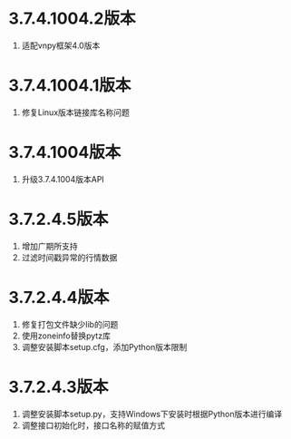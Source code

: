 # 3.7.4.1004.2版本

1. 适配vnpy框架4.0版本

# 3.7.4.1004.1版本

1. 修复Linux版本链接库名称问题

# 3.7.4.1004版本

1. 升级3.7.4.1004版本API

# 3.7.2.4.5版本

1. 增加广期所支持
2. 过滤时间戳异常的行情数据

# 3.7.2.4.4版本

1. 修复打包文件缺少lib的问题
2. 使用zoneinfo替换pytz库
3. 调整安装脚本setup.cfg，添加Python版本限制

# 3.7.2.4.3版本

1. 调整安装脚本setup.py，支持Windows下安装时根据Python版本进行编译
2. 调整接口初始化时，接口名称的赋值方式
